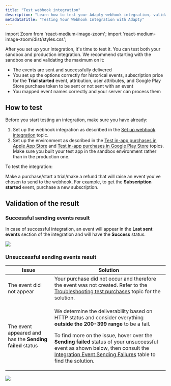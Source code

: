 ```yaml
---
title: "Test webhook integration"
description: "Learn how to test your Adapty webhook integration, validate event delivery, and ensure correct setup for historical events, subscriptions, and more"
metadataTitle: "Testing Your Webhook Integration with Adapty"
---
```


import Zoom from 'react-medium-image-zoom';
import 'react-medium-image-zoom/dist/styles.css';

After you set up your integration, it's time to test it. You can test both your sandbox and production integration. We recommend starting with the sandbox one and validating the maximum on it:

- The events are sent and successfully delivered 
- You set up the options correctly for historical events, subscription price for the **Trial started** event, attribution, user attributes, and Google Play Store purchase token to be sent or not sent with an event
- You mapped event names correctly and your server can process them

## How to test

Before you start testing an integration, make sure you have already:

1. Set up the webhook integration as described in the [Set up webhook integration](set-up-webhook-integration) topic.
2. Set up the environment as described in the [Test in-app purchases in Apple App Store](testing-purchases-ios) and [Test in-app purchases in Google Play Store](testing-on-android) topics. Make sure you built your test app in the sandbox environment rather than in the production one.

To test the integration:

Make a purchase/start a trial/make a refund that will raise an event you've chosen to send to the webhook. For example, to get the **Subscription started** event, purchase a new subscription.

## Validation of the result

### Successful sending events result

In case of successful integration, an event will appear in the **Last sent events** section of the integration and will have the **Success** status. 


<Zoom>
  <img src={require('./img/6ccc3bb-webhook_integration_success.png').default}
  style={{
    border: '1px solid #727272', /* border width and color */
    width: '700px', /* image width */
    display: 'block', /* for alignment */
    margin: '0 auto' /* center alignment */
  }}
/>
</Zoom>





### Unsuccessful sending events result

| Issue | Solution |
|-----|--------|
| The event did not appear | Your purchase did not occur and therefore the event was not created. Refer to the [Troubleshooting test purchases](troubleshooting-test-purchases) topic for the solution. |
| The event appeared and has the **Sending failed** status | <p>We determine the deliverability based on HTTP status and consider everything **outside the 200-399 range** to be a fail.</p><p>To find more on the issue, hover over the **Sending failed** status of your unsuccessful event as shown below, then consult the [Integration Event Sending Failures](sending_failed) table to find the solution.</p> |



<Zoom>
  <img src={require('./img/12ff189-hover_sending_failed.png').default}
  style={{
    border: '1px solid #727272', /* border width and color */
    width: '700px', /* image width */
    display: 'block', /* for alignment */
    margin: '0 auto' /* center alignment */
  }}
/>
</Zoom>


